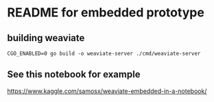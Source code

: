 # README for embedded prototype

## building weaviate
```
CGO_ENABLED=0 go build -o weaviate-server ./cmd/weaviate-server
```
## See this notebook for example
https://www.kaggle.com/samosx/weaviate-embedded-in-a-notebook/
